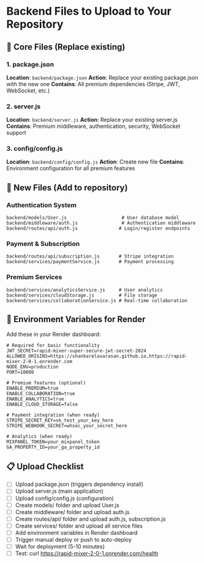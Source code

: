 # Backend Files to Upload to Your Repository

## 📁 Core Files (Replace existing)

### 1. package.json
**Location**: `backend/package.json`
**Action**: Replace your existing package.json with the new one
**Contains**: All premium dependencies (Stripe, JWT, WebSocket, etc.)

### 2. server.js  
**Location**: `backend/server.js`
**Action**: Replace your existing server.js
**Contains**: Premium middleware, authentication, security, WebSocket support

### 3. config/config.js
**Location**: `backend/config/config.js`
**Action**: Create new file
**Contains**: Environment configuration for all premium features

## 📁 New Files (Add to repository)

### Authentication System
```
backend/models/User.js                    # User database model
backend/middleware/auth.js                # Authentication middleware
backend/routes/api/auth.js               # Login/register endpoints
```

### Payment & Subscription
```
backend/routes/api/subscription.js       # Stripe integration
backend/services/paymentService.js       # Payment processing
```

### Premium Services
```
backend/services/analyticsService.js     # User analytics
backend/services/cloudStorage.js         # File storage
backend/services/collaborationService.js # Real-time collaboration
```

## 🔧 Environment Variables for Render

Add these in your Render dashboard:

```env
# Required for basic functionality
JWT_SECRET=rapid-mixer-super-secure-jwt-secret-2024
ALLOWED_ORIGINS=https://shankarelavarasan.github.io,https://rapid-mixer-2-0-1.onrender.com
NODE_ENV=production
PORT=10000

# Premium features (optional)
ENABLE_PREMIUM=true
ENABLE_COLLABORATION=true
ENABLE_ANALYTICS=true
ENABLE_CLOUD_STORAGE=false

# Payment integration (when ready)
STRIPE_SECRET_KEY=sk_test_your_key_here
STRIPE_WEBHOOK_SECRET=whsec_your_secret_here

# Analytics (when ready)
MIXPANEL_TOKEN=your_mixpanel_token
GA_PROPERTY_ID=your_ga_property_id
```

## 📋 Upload Checklist

- [ ] Upload package.json (triggers dependency install)
- [ ] Upload server.js (main application)
- [ ] Upload config/config.js (configuration)
- [ ] Create models/ folder and upload User.js
- [ ] Create middleware/ folder and upload auth.js
- [ ] Create routes/api/ folder and upload auth.js, subscription.js
- [ ] Create services/ folder and upload all service files
- [ ] Add environment variables in Render dashboard
- [ ] Trigger manual deploy or push to auto-deploy
- [ ] Wait for deployment (5-10 minutes)
- [ ] Test: curl https://rapid-mixer-2-0-1.onrender.com/health